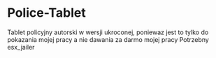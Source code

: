 # Police-Tablet
Tablet policyjny autorski w wersji ukroconej, poniewaz jest to tylko do pokazania mojej pracy a nie dawania za darmo mojej pracy
Potrzebny esx_jailer
